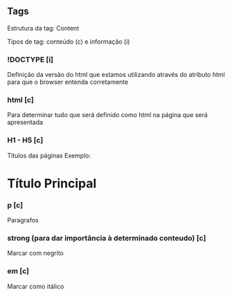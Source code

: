 ## Tags

Estrutura da tag:
<tag-name> Content </tag-name>

Tipos de tag: conteúdo (c) e informação (i)

### !DOCTYPE [i]
Definição da versão do html que estamos utilizando através do atributo html para que o browser entenda corretamente

### html [c]
Para determinar tudo que será definido como html na página que será apresentada

### H1 - H5 [c]
Títulos das páginas
Exemplo: 
<h1> Título Principal </h1>

### p [c]
Paragrafos

### strong (para dar importância à determinado conteudo) [c]
Marcar com negrito

### em [c]
Marcar como itálico